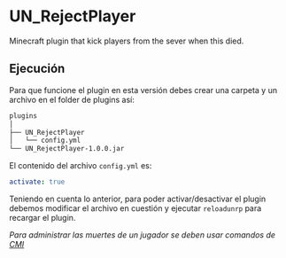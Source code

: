 # UN_RejectPlayer
Minecraft plugin that kick players from the sever when this died.

## Ejecución
Para que funcione el plugin en esta versión debes crear una carpeta y un archivo en el folder de plugins así:

```bash
plugins
│ 
├── UN_RejectPlayer
│   └── config.yml
└── UN_RejectPlayer-1.0.0.jar
```
El contenido del archivo `config.yml` es:
```yml
activate: true
```
Teniendo en cuenta lo anterior, para poder activar/desactivar el plugin debemos modificar el archivo en cuestión y ejecutar `reloadunrp` para recargar el plugin.

*Para administrar las muertes de un jugador se deben usar comandos de [CMI](https://www.zrips.net/cmi/commands/user-meta/)*
